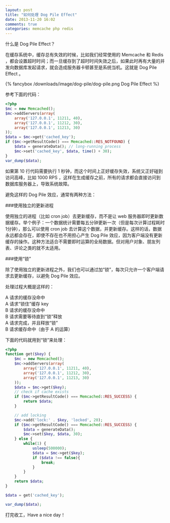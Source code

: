 ```yaml
---
layout: post
title: "如何处理 Dog Pile Effect"
date: 2013-11-20 16:02
comments: true
categories: memcache php redis
---
```

什么是 Dog Pile Effect？

在缓存系统中，缓存总有失效的时候，比如我们经常使用的 Memcache 和 Redis ，都会设置超时时间；而一旦缓存到了超时时间失效之后，如果此时再有大量的并发向数据库发起请求，就会造成服务器卡顿甚至是系统当机。这就是 Dog Pile Effect 。

<!-- more -->

{% fancybox /downloads/image/dog-pile/dog-pile.png Dog Pile Effect %}

参考下面的代码：

``` php
<?php
$mc = new Memcached();
$mc->addServers(array(
    array('127.0.0.1', 11211, 40),
    array('127.0.0.1', 11212, 30),
    array('127.0.0.1', 11213, 30)
));
$data = $mc->get('cached_key');
if ($mc->getResultCode() === Memcached::RES_NOTFOUND) {
    $data = generateData(); // long-running process
    $mc->set('cached_key', $data, time() + 30);
}
var_dump($data);
```

如果第 10 行代码需要执行 1 秒钟，而这个时间上正好缓存失效，系统又正好碰到访问高峰，比如 1000 RPS ，这样在生成缓存之前，所有的请求都会直接访问到数据库服务器上，导致系统故障。

避免这样的 Dog Pile 效应，通常有两种方法：

###使用独立的更新进程

使用独立的进程（比如 cron job）去更新缓存，而不是让 web 服务器即时更新数据缓存。举个例子：一个数据统计需要每五分钟更新一次（但是每次计算过程耗时1分钟），那么可以使用 cron job 去计算这个数据，并更新缓存。这样的话，数据永远都会存在，即使不存在也不用担心产生 Dog Pile 效应，因为客户端没有更新缓存的操作。这种方法适合不需要即时运算的全局数据。但对用户对象、朋友列表、评论之类的就不太适用。

###使用“锁”

除了使用独立的更新进程之外，我们也可以通过加“锁”，每次只允许一个客户端请求去更新缓存，以避免 Dog Pile 效应。

处理过程大概是这样的：

A 请求的缓存没命中  
A 请求“锁住”缓存 key  
B 请求的缓存没命中  
B 请求需要等待直到“锁”释放  
A 请求完成，并且释放“锁”  
B 请求缓存命中（由于 A 的运算）  

下面的代码就用到“锁”来处理：

``` php
<?php
function get($key) {
    $mc = new Memcached();
    $mc->addServers(array(
        array('127.0.0.1', 11211, 40),
        array('127.0.0.1', 11212, 30),
        array('127.0.0.1', 11213, 30)
    ));
    $data = $mc->get($key);
    // check if cache exists
    if ($mc->getResultCode() === Memcached::RES_SUCCESS) {
        return $data;
    }

    // add locking
    $mc->add('lock:' . $key, 'locked', 20);
    if ($mc->getResultCode() === Memcached::RES_SUCCESS) {
        $data = generateData();
        $mc->set($key, $data, 30);
    } else {
        while(1) {
            usleep(500000);
            $data = $mc->get($key);
            if ($data !== false){
                break;
            }
        }
    }
    return $data;
}

$data = get('cached_key');

var_dump($data);
```

打完收工，Have a nice day！